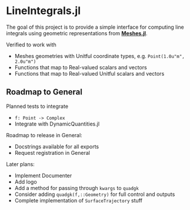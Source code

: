 # LineIntegrals.jl

The goal of this project is to provide a simple interface for computing line integrals
using geometric representations from [**Meshes.jl**](https://github.com/JuliaGeometry/Meshes.jl).

Verified to work with
- Meshes geometries with Unitful coordinate types, e.g. `Point(1.0u"m", 2.0u"m")`
- Functions that map to Real-valued scalars and vectors
- Functions that map to Real-valued Unitful scalars and vectors

## Roadmap to General

Planned tests to integrate
- `f: Point -> Complex`
- Integrate with DynamicQuantities.jl

Roadmap to release in General:
- Docstrings available for all exports
- Request registration in General

Later plans:
- Implement Documenter
- Add logo
- Add a method for passing through `kwargs` to `quadgk`
- Consider adding `quadgk(f,::Geometry)` for full control and outputs
- Complete implementation of `SurfaceTrajectory` stuff

